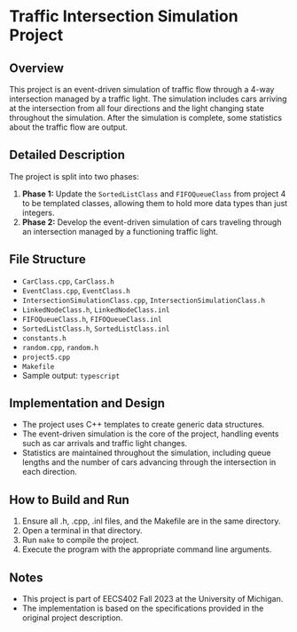 # Traffic Intersection Simulation Project

## Overview

This project is an event-driven simulation of traffic flow through a 4-way intersection managed by a traffic light. The simulation includes cars arriving at the intersection from all four directions and the light changing state throughout the simulation. After the simulation is complete, some statistics about the traffic flow are output.

## Detailed Description

The project is split into two phases:

1. **Phase 1:** Update the `SortedListClass` and `FIFOQueueClass` from project 4 to be templated classes, allowing them to hold more data types than just integers.
2. **Phase 2:** Develop the event-driven simulation of cars traveling through an intersection managed by a functioning traffic light.

## File Structure

- `CarClass.cpp`, `CarClass.h`
- `EventClass.cpp`, `EventClass.h`
- `IntersectionSimulationClass.cpp`, `IntersectionSimulationClass.h`
- `LinkedNodeClass.h`, `LinkedNodeClass.inl`
- `FIFOQueueClass.h`, `FIFOQueueClass.inl`
- `SortedListClass.h`, `SortedListClass.inl`
- `constants.h`
- `random.cpp`, `random.h`
- `project5.cpp`
- `Makefile`
- Sample output: `typescript`

## Implementation and Design

- The project uses C++ templates to create generic data structures.
- The event-driven simulation is the core of the project, handling events such as car arrivals and traffic light changes.
- Statistics are maintained throughout the simulation, including queue lengths and the number of cars advancing through the intersection in each direction.

## How to Build and Run

1. Ensure all .h, .cpp, .inl files, and the Makefile are in the same directory.
2. Open a terminal in that directory.
3. Run `make` to compile the project.
4. Execute the program with the appropriate command line arguments.

## Notes

- This project is part of EECS402 Fall 2023 at the University of Michigan.
- The implementation is based on the specifications provided in the original project description.
